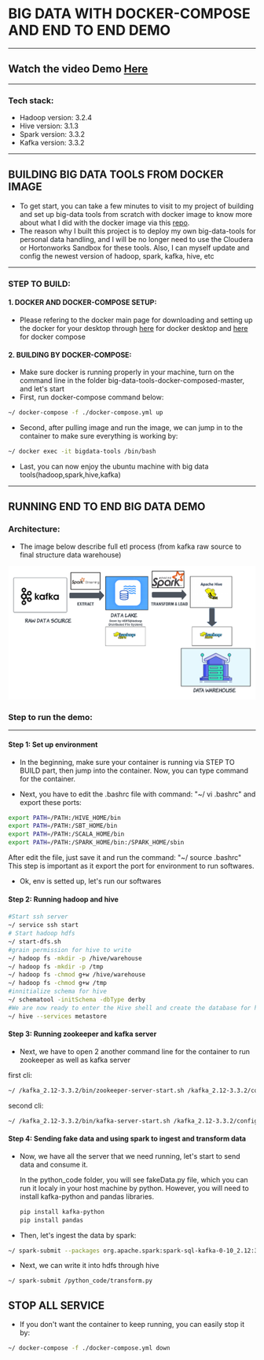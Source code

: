 # BIG DATA WITH DOCKER-COMPOSE AND END TO END DEMO
---
## Watch the video Demo [Here](https://www.youtube.com/watch?v=8Y1ThOduNaM)
---
### Tech stack:
- Hadoop version: 3.2.4
- Hive version: 3.1.3
- Spark version: 3.3.2
- Kafka version: 3.3.2
---
## BUILDING BIG DATA TOOLS FROM DOCKER IMAGE

- To get start, you can take a few minutes to visit to my project of building and set up big-data tools from scratch with docker image to know more about what I did with the docker image via this [repo](https://github.com/ntbs1798/big-data-tools-docker-image).
- The reason why I built this project is to deploy my own big-data-tools for personal data handling, and I will be no longer need to use the Cloudera or Hortonworks Sandbox for these tools. Also, I can myself update and config the newest version of hadoop, spark, kafka, hive, etc

---

### STEP TO BUILD:

#### 1. DOCKER AND DOCKER-COMPOSE SETUP:

- Please refering to the docker main page for downloading and setting up the docker for your desktop through [here](https://docs.docker.com/desktop/) for docker desktop and [here](https://docs.docker.com/compose/) for docker compose

#### 2. BUILDING BY DOCKER-COMPOSE:

- Make sure docker is running properly in your machine, turn on the command line in the folder big-data-tools-docker-composed-master, and let's start
- First, run docker-compose command below:

```bash
~/ docker-compose -f ./docker-compose.yml up
```

- Second, after pulling image and run the image, we can jump in to the container to make sure everything is working by:

```bash
~/ docker exec -it bigdata-tools /bin/bash
```

- Last, you can now enjoy the ubuntu machine with big data tools(hadoop,spark,hive,kafka)

---

## RUNNING END TO END BIG DATA DEMO

### Architecture:

- The image below describe full etl process (from kafka raw source to final structure data warehouse)

![DEMO!](demo.png)

### Step to run the demo:

---

#### Step 1: Set up environment

- In the beginning, make sure your container is running via STEP TO BUILD part, then jump into the container. Now, you can type command for the container.

- Next, you have to edit the .bashrc file with command: "~/ vi .bashrc" and export these ports:

```bash
export PATH=/PATH:/HIVE_HOME/bin
export PATH=/PATH:/SBT_HOME/bin
export PATH=/PATH:/SCALA_HOME/bin
export PATH=/PATH:/SPARK_HOME/bin:/SPARK_HOME/sbin
```

After edit the file, just save it and run the command: "~/ source .bashrc"
This step is important as it export the port for environment to run softwares.

- Ok, env is setted up, let's run our softwares

#### Step 2: Running hadoop and hive

```bash
#Start ssh server
~/ service ssh start
# Start hadoop hdfs
~/ start-dfs.sh
#grain permission for hive to write
~/ hadoop fs -mkdir -p /hive/warehouse
~/ hadoop fs -mkdir -p /tmp
~/ hadoop fs -chmod g+w /hive/warehouse
~/ hadoop fs -chmod g+w /tmp
#innitialize schema for hive
~/ schematool -initSchema -dbType derby
#We are now ready to enter the Hive shell and create the database for holding data. Next, we need to start the Hive Metastore server with the following command.
~/ hive --services metastore
```

#### Step 3: Running zookeeper and kafka server

- Next, we have to open 2 another command line for the container to run zookeeper as well as kafka server

first cli:

```bash
~/ /kafka_2.12-3.3.2/bin/zookeeper-server-start.sh /kafka_2.12-3.3.2/config/zookeeper.properties
```

second cli:

```bash
~/ /kafka_2.12-3.3.2/bin/kafka-server-start.sh /kafka_2.12-3.3.2/config/server.properties --override advertised.listeners=PLAINTEXT://localhost:9092
```

#### Step 4: Sending fake data and using spark to ingest and transform data

- Now, we have all the server that we need running, let's start to send data and consume it.

  In the python_code folder, you will see fakeData.py file, which you can run it localy in your host machine by python. However, you will need to install kafka-python and pandas libraries.

  ```bash
  pip install kafka-python
  pip install pandas
  ```

- Then, let's ingest the data by spark:

```bash
~/ spark-submit --packages org.apache.spark:spark-sql-kafka-0-10_2.12:3.3.2 /python_code/ingestData.py
```

- Next, we can write it into hdfs through hive

```bash
~/ spark-submit /python_code/transform.py
```

## STOP ALL SERVICE

- If you don't want the container to keep running, you can easily stop it by:

```bash
~/ docker-compose -f ./docker-compose.yml down

```
